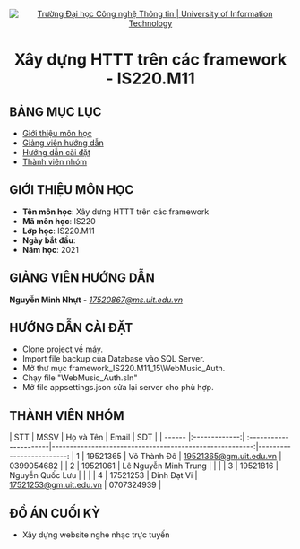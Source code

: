 <!-- Banner -->
<p align="center">
  <a href="https://www.uit.edu.vn/" title="Trường Đại học Công nghệ Thông tin" style="border: none;">
    <img src="https://i.imgur.com/WmMnSRt.png" alt="Trường Đại học Công nghệ Thông tin | University of Information Technology">
  </a>
</p>

<!-- Title -->
<h1 align="center"><b>Xây dựng HTTT trên các framework - IS220.M11</b></h1>



## BẢNG MỤC LỤC
* [ Giới thiệu môn học](#gioithieumonhoc)
* [ Giảng viên hướng dẫn](#giangvien)
* [ Hướng dẫn cài đặt](#caidat)
* [ Thành viên nhóm](#thanhvien)

## GIỚI THIỆU MÔN HỌC
<a name="gioithieumonhoc"></a>
* **Tên môn học**: Xây dựng HTTT trên các framework
* **Mã môn học**: IS220
* **Lớp học**: IS220.M11
* **Ngày bắt đầu**: 
* **Năm học**: 2021

## GIẢNG VIÊN HƯỚNG DẪN
<a name="giangvien"></a>
**Nguyễn Minh Nhựt** - *17520867@ms.uit.edu.vn*

## HƯỚNG DẪN CÀI ĐẶT
<a name="caidat"></a>
* Clone project về máy.
* Import file backup của Database vào SQL Server.
* Mở thư mục framework_IS220.M11_15\WebMusic_Auth.
* Chạy file "WebMusic_Auth.sln"
* Mở file appsettings.json sửa lại server cho phù hợp.



## THÀNH VIÊN NHÓM
<a name="thanhvien"></a>
| STT    | MSSV          | Họ và Tên              | Email                                                   |  SDT                    |
| ------ |:-------------:| :----------------------|--------------------------------------------------------:|-------------------------:
| 1      | 19521365      | Võ Thành Đô            |  19521365@gm.uit.edu.vn                                 | 0399054682              |
| 2      | 19521061      | Lê Nguyễn Minh Trung   |                                                         |                         |
| 3      | 19521816      | Nguyễn Quốc Lưu        |                                                         |                         |
| 4      | 17521253      | Đinh Đạt Vi            |  17521253@gm.uit.edu.vn                                 | 0707324939              |
## ĐỒ ÁN CUỐI KỲ
-  Xây dựng website nghe nhạc trực tuyến
